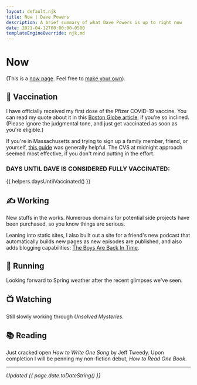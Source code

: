 ```yaml
---
layout: default.njk
title: Now | Dave Powers
description: A brief summary of what Dave Powers is up to right now
date: 2021-04-12T00:00:00-0500
templateEngineOverride: njk,md
---
```


# Now

(This is a [now page](https://nownownow.com/about). Feel free to [make your own](https://nownownow.com/about)).

## 💉 Vaccination

I have officially received my first dose of the Pfizer COVID-19 vaccine. You can read my quote about it in this [Boston Globe article](https://www.bostonglobe.com/2021/04/06/metro/states-new-covid-19-eligibility-rules-open-flood-gates-people-seek-vaccinations/), if you're so inclined. (Please ignore the judgmental tone, and just get vaccinated as soon as you're eligible.)

If you're in Massachusetts and trying to sign up a family member, friend, or yourself, [this guide](https://www.bostonmagazine.com/news/2021/03/24/massachusetts-vaccine-appointment-tips/) was generally helpful. The CVS at midnight approach seemed most effective, if you don't mind putting in the effort.

### DAYS UNTIL DAVE IS CONSIDERED FULLY VACCINATED:

{{ helpers.daysUntilVaccinated() }}

## ✍️ Working

New stuffs in the works. Numerous domains for potential side projects have been purchased, so you know things are serious.

Leaning into static sites, I also built out a site for a friend's new podcast that automatically builds new pages as new episodes are published, and also adds blogging capabilities: [The Boys Are Back In Time](https://theboysarebackintime.com/).

## 👟 Running

Looking forward to Spring weather after the recent glimpses we've seen.

## 📺 Watching

Still slowly working through _Unsolved Mysteries_.

## 📚 Reading

Just cracked open _How to Write One Song_ by Jeff Tweedy. Upon completion I will be penning my non-fiction debut, _How to Read One Book_.

---

_Updated {{ page.date.toDateString() }}_
